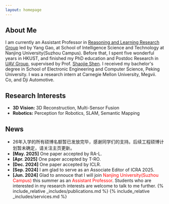 ```yaml
---
layout: homepage
---
```


## About Me

I am currently an Assistant Professor in <a href="https://cs.nju.edu.cn/rl/">Reasoning and Learning Research Group</a> led by Yang Gao, at School of Intelligence Science and Technology at Nanjing University(Suzhou Campus). Before that, I spent five wonderful years in HKUST, and finished my PhD education and Postdoc Research in <a href="https://uav.hkust.edu.hk/">UAV Group</a>, supervised by Prof. <a href="https://uav.hkust.edu.hk/group/"> Shaojie Shen</a>. I received my bachelor's degree in School of Electronic Engineering and Computer Science, Peking University. I was a research intern at Carnegie Mellon University, Megvii. Co, and Dji Automotive.

## Research Interests

- **3D Vision:** 3D Reconstruction, Multi-Sensor Fusion
- **Robotics:** Perception for Robotics, SLAM, Semantic Mapping

## News
- 26年入学的所有硕博名额暂已发放完毕，感谢同学们的支持。后续工程硕博计划暂未确定，请关注主页更新。
- **[May. 2025]** One paper accepted by RA-L.
- **[Apr. 2025]** One paper accepted by T-RO.
- **[Dec. 2024]** One paper accepted by ICLR.
- **[Sep. 2024]** I am glad to serve as an Associate Editor of ICRA 2025.
- **[Jun. 2024]** Glad to annouce that I will join <font color=red>Nanjing University(Suzhou Campus)</font> this summer as an <font color=red>Assistant Professor</font>. Students who are interested in my research interests are welcome to talk to me further.
{% include_relative _includes/publications.md %}
{% include_relative _includes/services.md %}
